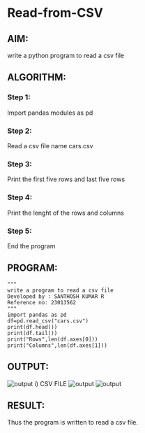 # Read-from-CSV

## AIM:
write a python program to read a csv file

## ALGORITHM:
### Step 1:
Import pandas modules as pd

### Step 2:
Read a csv file name cars.csv

### Step 3:
Print the first five rows and last five rows

### Step 4:
Print the lenght of the rows and columns

### Step 5:
End the program

## PROGRAM:
```
"""
write a program to read a csv file
Developed by : SANTHOSH KUMAR R
Reference no: 23013562
"""
import pandas as pd
df=pd.read_csv("cars.csv")
print(df.head())
print(df.tail())
print("Rows",len(df.axes[0]))
print("Columns",len(df.axes[1]))
```

## OUTPUT:
![output](/Screenshot%202023-07-25%20082600.jpg)
i) CSV FILE 
![output](/Screenshot%202023-07-25%20082240.jpg)
![output](out1.png)


## RESULT:
Thus the program is written to read a csv file.

